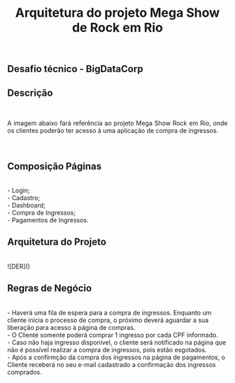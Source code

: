 <h1 align="center" font-family="pattaya">Arquitetura do projeto Mega Show de Rock em Rio</h1><br>
<h2 font-family="pattaya">Desafio técnico - BigDataCorp</h2>

<h2 font-family="pattaya">Descrição</h2><br>
<p font-family="robotto" font-size="16px" line-height="34px" align="justify">
A imagem abaixo fará referência ao projeto Mega Show Rock em Rio, onde os clientes poderão ter acesso à uma aplicação de compra de ingressos.
</p><br>

<h2 font-family="pattaya">Composição Páginas</h2><br>
- Login; <br>
- Cadastro; <br>
- Dashboard; <br>
- Compra de Ingressos; <br>
- Pagamentos de Ingressos. 

<h2 font-family="pattaya">Arquitetura do Projeto</h2><br>
![DER]()

<h2 font-family="pattaya">Regras de Negócio</h2><br>
- Haverá uma fila de espera para a compra de ingressos. Enquanto um cliente inicia o processo de compra, o próximo deverá aguardar a sua liberação para acesso à página de compras.<br>
- O Cliente somente poderá comprar 1 ingresso por cada CPF informado.<br>
- Caso não haja ingresso disponível, o cliente será notificado na página que não é possível realizar a compra de ingressos, pois estão esgotados.<br>
- Após a confirmção da compra dos ingressos na página de pagamentos, o Cliente receberá no seu e-mail cadastrado a confirmação dos ingressos comprados.<br>
